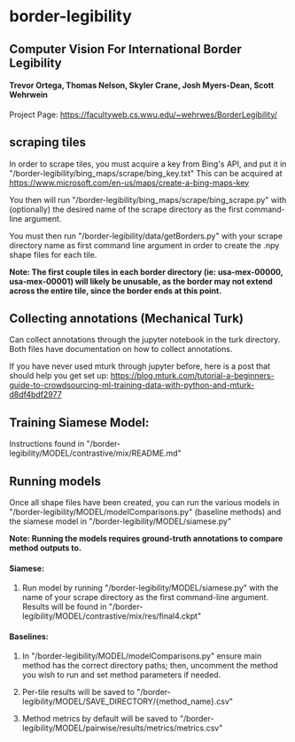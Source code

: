# border-legibility

## Computer Vision For International Border Legibility
#### Trevor Ortega, Thomas Nelson, Skyler Crane, Josh Myers-Dean, Scott Wehrwein
Project Page: https://facultyweb.cs.wwu.edu/~wehrwes/BorderLegibility/

## scraping tiles

In order to scrape tiles, you must acquire a key from Bing's API, and put it in "/border-legibility/bing_maps/scrape/bing_key.txt"
This can be acquired at https://www.microsoft.com/en-us/maps/create-a-bing-maps-key

You then will run "/border-legibility/bing_maps/scrape/bing_scrape.py" with (optionally) the 
desired name of the scrape directory as the first command-line argument.

You must then run "/border-legibility/data/getBorders.py" with your scrape directory name as first command line
argument in order to create the .npy shape files for each tile.

**Note: The first couple tiles in each border directory (ie: usa-mex-00000, usa-mex-00001) will likely be unusable, as the border may not extend across the entire tile, since the border ends at this point.** 

## Collecting annotations (Mechanical Turk)

Can collect annotations through the jupyter notebook in the turk directory. Both files have documentation on how to collect annotations. 

If you have never used mturk through jupyter before, here is a post that should help you get set up: https://blog.mturk.com/tutorial-a-beginners-guide-to-crowdsourcing-ml-training-data-with-python-and-mturk-d8df4bdf2977

## Training Siamese Model:

Instructions found in "/border-legibility/MODEL/contrastive/mix/README.md"

## Running models

Once all shape files have been created, you can run the various models in "/border-legibility/MODEL/modelComparisons.py" (baseline methods) 
and the siamese model in "/border-legibility/MODEL/siamese.py"

**Note: Running the models requires ground-truth annotations to compare method outputs to.**

#### Siamese:

1. Run model by running "/border-legibility/MODEL/siamese.py" with the name of your scrape directory as the first command-line argument. Results will be found in "/border-legibility/MODEL/contrastive/mix/res/final4.ckpt"

#### Baselines:

1. In "/border-legibility/MODEL/modelComparisons.py" ensure main method has the correct directory paths;
then, uncomment the method you wish to run and set method parameters if needed.

2. Per-tile results will be saved to "/border-legibility/MODEL/SAVE_DIRECTORY/{method_name}.csv"

3. Method metrics by default will be saved to "/border-legibility/MODEL/pairwise/results/metrics/metrics.csv"
